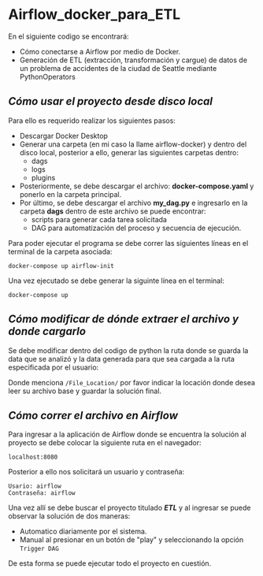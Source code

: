 # Airflow_docker_para_ETL

En el siguiente codigo se encontrará:
- Cómo conectarse a Airflow por medio de Docker.
- Generación de ETL (extracción, transformación y cargue) de datos de un problema de accidentes de la ciudad de Seattle mediante PythonOperators

## *Cómo usar el proyecto desde disco local*

Para ello es requerido realizar los siguientes pasos:
- Descargar Docker Desktop
- Generar una carpeta (en mi caso la llame airflow-docker) y dentro del disco local, posterior a ello, generar las siguientes carpetas dentro:
  - dags
  - logs
  - plugins
- Posteriormente, se debe descargar el archivo: **docker-compose.yaml** y ponerlo en la carpeta principal.
- Por último, se debe descargar el archivo **my_dag.py** e ingresarlo en la carpeta **dags** dentro de este archivo se puede encontrar:
  - scripts para generar cada tarea solicitada
  - DAG para automatización del proceso y secuencia de ejecución.

Para poder ejecutar el programa se debe correr las siguientes líneas en el terminal de la carpeta asociada:

```docker-compose up airflow-init```

Una vez ejecutado se debe generar la siguinte línea en el terminal:

```docker-compose up```


## *Cómo modificar de dónde extraer el archivo y donde cargarlo*

Se debe modificar dentro del codigo de python la ruta donde se guarda la data que se analizó y la data generada para que sea cargada a la ruta especificada por el usuario:

Donde menciona ```/File_Location/``` por favor indicar la locación donde desea leer su archivo base y guardar la solución final.

## *Cómo correr el archivo en Airflow*

Para ingresar a la aplicación de Airflow donde se encuentra la solución al proyecto se debe colocar la siguiente ruta en el navegador:

```localhost:8080```

Posterior a ello nos solicitará un usuario y contraseña:

```
Usario: airflow
Contraseña: airflow
```

Una vez allí se debe buscar el proyecto titulado ***ETL*** y al ingresar se puede observar la solución de dos maneras:
- Automatico diariamente por el sistema.
- Manual al presionar en un botón de "play" y seleccionando la opción ```Trigger DAG```

De esta forma se puede ejecutar todo el proyecto en cuestión.


